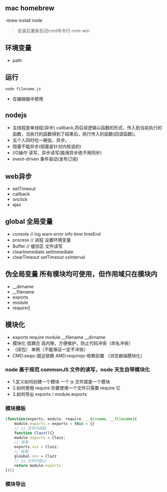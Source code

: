 ## mac homebrew
-brew install node

> 安装后重新启动cmd命令行
nvm-win

## 环境变量
- path

## 运行
``` shell
node filename.js
```
- 在编辑器中使用


## nodejs 
- 主线程是单线程(异步) callback,将后续逻辑以函数的形式，传入到当前执行的函数，当执行的函数得到了结果后，执行传入的函数(回调函数)。
- 五个人同时吃一碗饭，异步。
- 阻塞不能异步(阻塞是针对内核说的)
- I/O操作 读写，异步读写(能用异步绝不用同步)
- event-driven 事件驱动(发布订阅)

## web异步
- setTimeout
- callback
- onclick
- ajax

## global 全局变量
- console // log warn error info time timeEnd
- process // 进程  设置环境变量
- Buffer // 缓存区 文件读写
- clearImmediate setImmediate
- clearTimeout setTimeout xxInterval

## 伪全局变量 所有模块均可使用，但作用域只在模块内
- __dirname
- __filename
- exports
- module
- require()

## 模块化
- exports require module __filename __dirname
- 模块化 低耦合 高内聚，方便维护，防止代码冲突（命名冲突）
- （闭包） 单例（不能保证一定不冲突）
- CMD:seajs-就近依赖 AMD:requirejs-依赖前置 （浏览器端模块化）

### node 基于规范 commonJS 文件的读写，node 天生自带模块化
- 1.定义如何创建一个模块 一个 js 文件就是一个模块
- 2.如何使用   require 你要使用一个文件只需要 require 它
- 3.如何导出   exports / module.exports

### 模块模板
``` JavaScript
(function(exports, module, require, __dirname, __filename){
    module.exports = exports = this = {}
    // js 文件内容起
    function Clazz(){}
    module.exports = Clazz;
    // 或者
    exports.xxx = Clazz;
    // 或者
    gloabal.xxx = Clazz
    // js 文件内容止
    return module.exports
})()
```

### 模块导出
``` JavaScript

```